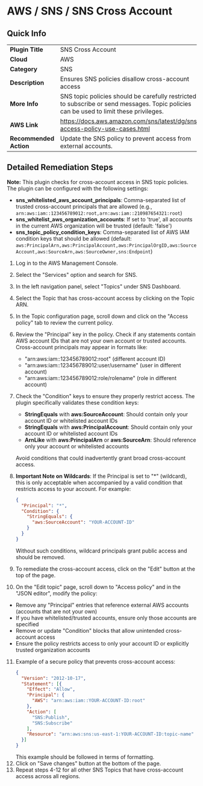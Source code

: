 # AWS / SNS / SNS Cross Account

## Quick Info

| | |
|-|-|
| **Plugin Title** | SNS Cross Account |
| **Cloud** | AWS |
| **Category** | SNS |
| **Description** | Ensures SNS policies disallow cross-account access |
| **More Info** | SNS topic policies should be carefully restricted to subscribe or send messages. Topic policies can be used to limit these privileges. |
| **AWS Link** | https://docs.aws.amazon.com/sns/latest/dg/sns-access-policy-use-cases.html |
| **Recommended Action** | Update the SNS policy to prevent access from external accounts. |

## Detailed Remediation Steps
**Note:** This plugin checks for cross-account access in SNS topic policies. The plugin can be configured with the following settings:
- **sns_whitelisted_aws_account_principals**: Comma-separated list of trusted cross-account principals that are allowed (e.g., `arn:aws:iam::123456789012:root,arn:aws:iam::210987654321:root`)
- **sns_whitelist_aws_organization_accounts**: If set to 'true', all accounts in the current AWS organization will be trusted (default: 'false')
- **sns_topic_policy_condition_keys**: Comma-separated list of AWS IAM condition keys that should be allowed (default: `aws:PrincipalArn,aws:PrincipalAccount,aws:PrincipalOrgID,aws:SourceAccount,aws:SourceArn,aws:SourceOwner,sns:Endpoint`)

1. Log in to the AWS Management Console.
2. Select the "Services" option and search for SNS.
3. In the left navigation panel, select "Topics" under SNS Dashboard.
4. Select the Topic that has cross-account access by clicking on the Topic ARN.
5. In the Topic configuration page, scroll down and click on the "Access policy" tab to review the current policy.
6. Review the "Principal" key in the policy. Check if any statements contain AWS account IDs that are not your own account or trusted accounts. Cross-account principals may appear in formats like:
   - "arn:aws:iam::123456789012:root" (different account ID)
   - "arn:aws:iam::123456789012:user/username" (user in different account)
   - "arn:aws:iam::123456789012:role/rolename" (role in different account)
7. Check the "Condition" keys to ensure they properly restrict access. The plugin specifically validates these condition keys:
   - **StringEquals** with **aws:SourceAccount**: Should contain only your account ID or whitelisted account IDs
   - **StringEquals** with **aws:PrincipalAccount**: Should contain only your account ID or whitelisted account IDs
   - **ArnLike** with **aws:PrincipalArn** or **aws:SourceArn**: Should reference only your account or whitelisted accounts

   Avoid conditions that could inadvertently grant broad cross-account access.
8. **Important Note on Wildcards**: If the Principal is set to "*" (wildcard), this is only acceptable when accompanied by a valid condition that restricts access to your account. For example:
   ```json
   {
     "Principal": "*",
     "Condition": {
       "StringEquals": {
         "aws:SourceAccount": "YOUR-ACCOUNT-ID"
       }
     }
   }
   ```
   Without such conditions, wildcard principals grant public access and should be removed.
9. To remediate the cross-account access, click on the "Edit" button at the top of the page.
10. On the "Edit topic" page, scroll down to "Access policy" and in the "JSON editor", modify the policy:
   - Remove any "Principal" entries that reference external AWS accounts (accounts that are not your own)
   - If you have whitelisted/trusted accounts, ensure only those accounts are specified
   - Remove or update "Condition" blocks that allow unintended cross-account access
   - Ensure the policy restricts access to only your account ID or explicitly trusted organization accounts
11. Example of a secure policy that prevents cross-account access:
    ```json
    {
      "Version": "2012-10-17",
      "Statement": [{
        "Effect": "Allow",
        "Principal": {
          "AWS": "arn:aws:iam::YOUR-ACCOUNT-ID:root"
        },
        "Action": [
          "SNS:Publish",
          "SNS:Subscribe"
        ],
        "Resource": "arn:aws:sns:us-east-1:YOUR-ACCOUNT-ID:topic-name"
      }]
    }
    ```
    This example should be followed in terms of formatting.
12. Click on "Save changes" button at the bottom of the page.
13. Repeat steps 4-12 for all other SNS Topics that have cross-account access across all regions.

